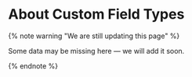 # About Custom Field Types
{% note warning "We are still updating this page" %}

Some data may be missing here — we will add it soon.

{% endnote %}
